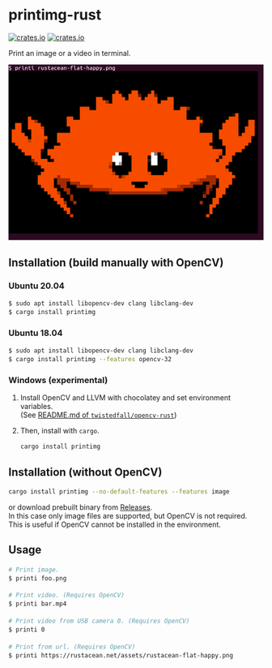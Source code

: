 # printimg-rust

[![crates.io](https://img.shields.io/crates/v/printimg.svg)](https://crates.io/crates/printimg/)
[![crates.io](https://img.shields.io/crates/d/printimg)](https://crates.io/crates/printimg/)

Print an image or a video in terminal.  

![ferris](https://raw.githubusercontent.com/oza6ut0ne/printimg-rust/v0.5.3/pic/ferris.png)

## Installation (build manually with OpenCV)

### Ubuntu 20.04

```sh
$ sudo apt install libopencv-dev clang libclang-dev
$ cargo install printimg
```

### Ubuntu 18.04

```sh
$ sudo apt install libopencv-dev clang libclang-dev
$ cargo install printimg --features opencv-32
```

### Windows (experimental)

1. Install OpenCV and LLVM with chocolatey and set environment variables.  
(See [README.md of `twistedfall/opencv-rust`](https://github.com/twistedfall/opencv-rust/tree/v0.53.1#windows-package))
1. Then, install with `cargo`.

    ```cmd
    cargo install printimg
    ```

## Installation (without OpenCV)

```sh
cargo install printimg --no-default-features --features image
```

or download prebuilt binary from [Releases](https://github.com/oza6ut0ne/printimg-rust/releases).  
In this case only image files are supported, but OpenCV is not required.  
This is useful if OpenCV cannot be installed in the environment.

## Usage

```sh
# Print image.
$ printi foo.png

# Print video. (Requires OpenCV)
$ printi bar.mp4

# Print video from USB camera 0. (Requires OpenCV)
$ printi 0

# Print from url. (Requires OpenCV)
$ printi https://rustacean.net/assets/rustacean-flat-happy.png
```
